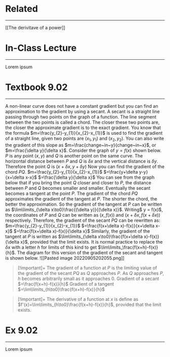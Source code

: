 # Related
---
[[The derivitave of a power]]

# In-Class Lecture
---
Lorem ipsum

# Textbook 9.02
---
A non-linear curve does not have a constant gradient but you can find an approximation to the gradient by using a secant. A secant is a straight line passing through two points on the graph of a function. The line segment between the two points is called a chord. The closer these two points are, the closer the approximate gradient is to the exact gradient. You know that the formula $m=\frac{y_{2}-y_{1}}{x_{2}-x_{1}}$ is used to find the gradient of a straight line, given two points are $(x_{1},y_{1})$ and $(x_{2},y_{2})$. You can also write the gradient of this slope as $m=\frac{change~in~y}{change~in~x}$, or $m=\frac{\delta y}{\delta x}$.
Consider the graph of $y = f(x)$ shown below. $P$ is any point $(x, y)$ and $Q$ is another point on the same curve. The horizontal distance between $P$ and $Q$ is $\delta x$ and the vertical distance is $\delta y$. Therefore the point $Q$ is $(x + \delta x, y + \delta y)$
Now you can find the gradient of the chord $PQ$.
$m=\frac{y_{2}-y_{1}}{x_{2}-x_{1}}$
$=\frac{y+\delta y-y}{x+\delta x-x}$
$=\frac{\delta y}{\delta x}$
You can see from the graph below that if you bring the point $Q$ closer and closer to $P$, the distance between $P$ and $Q$ becomes smaller and smaller. Eventually the secant becomes a tangent at the point $P$. The gradient of the chord $PQ$ approximates the gradient of the tangent at $P$. The shorter the chord, the better the approximation. So the gradient of the tangent at $P$ can be written as $\lim\limits_{\delta x\to0}\frac{(\delta y)}{(\delta x)}$.
Writing$ y = f(x)$, the coordinates of $P$ and $Q$ can be written as $(x, f(x))$ and $(x + \delta x, f(x + \delta x))$ respectively. Therefore, the gradient of the secant $PQ$ can be rewritten as:
$m=\frac{y_{2}-y_{1}}{x_{2}-x_{1}}$
$=\frac{f(x+\delta x)-f(x)}{x+\delta x-x}$
$=\frac{f(x+\delta x)-f(x)}{\delta x}$
Similarly, the gradient of the tangent at $P$ is written as $\lim\limits_{\delta x\to0}\frac{f(x+\delta x)-f(x)}{\delta x}$, provided that the limit exists. It is normal practice to replace the $\delta x$ with a letter $h$ for limits of this kind to get $\lim\limits_\frac{f(x+h)-f(x)}{h}$. The diagram for this version of the gradient of the secant and tangent is shown below.
![[Pasted image 20220905202055.png]]
>[!important]+
>The gradient of a function at $P$ is the limiting value of the gradient of the secant $PQ$ as $Q$ approaches $P$. As $Q$ approaches $P$, $h$ becomes arbitrarily small as it approaches 0.
>Gradient of a secant $=\frac{f(x+h)-f(x)}{h}$
>Gradient of a tangent $=\lim\limits_{h\to0}\frac{f(x+h)-f(x)}{h}$

>[!important]+
>The derivative of a function at $x$ is define as $f'(x)=\lim\limits_{h\to0}\frac{f(x+h)-f(x)}{h}$, provided that the limit exists.

# Ex 9.02
---
Lorem ipsum